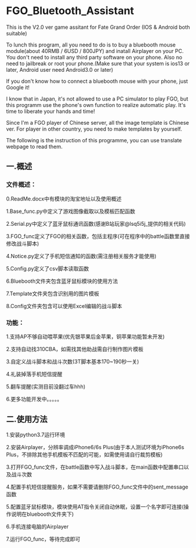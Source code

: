 # FGO_Bluetooth_Assistant
This is the V2.0 ver game assitant for Fate Grand Order (IOS &amp; Android both suitable)

To lunch this program, all you need to do is to buy a bluebooth mouse module(about 40RMB / 6USD / 800JPY) and inatall Airplayer on your PC. You don't need to install any third party software on your phone. Also no need to jailbreak or root your phone.(Make sure that your system is ios13 or later, Android user need Android3.0 or later)

If you don't know how to connect a bluebooth mouse with your phone, just Google it!

I know that in Japan, it's not allowed to use a PC simulator to play FGO, but this programm use the phone's own function to realize automatic play. It's time to liberate your hands and time!

Since I'm a FGO player of Chinese server, all the image template is Chinese ver. For player in other country, you need to make templates by yourself.

The following is the instruction of this programme, you can use translate webpage to read them.

## 一.概述
### 文件概述：
0.ReadMe.docx中有模块的淘宝地址以及使用概述

1.Base_func.py中定义了游戏图像截取以及模板匹配函数

2.Serial.py中定义了蓝牙鼠标通讯函数(感谢B站玩家@lsq5i5j_提供的相关代码)

3.FGO_func定义了FGO的相关函数，包括主程序(可在程序中的battle函数里直接修改战斗脚本)

4.Notice.py定义了手机短信通知的函数(需注册相关服务才能使用)

5.Config.py定义了csv脚本读取函数

6.Bluebooth文件夹包含蓝牙鼠标模块的使用方法

7.Template文件夹包含识别用的图片模板

8.Config文件夹包含可以使用Excel编辑的战斗脚本
### 功能：
1.支持AP不够自动喂苹果(优先银苹果后金苹果，铜苹果功能暂未开发)

2.支持自动找310CBA，如需找其他助战需自行制作图片模板

3.自定义战斗脚本和战斗次数(3T脚本基本170~190秒一关)

4.礼装掉落手机短信提醒

5.翻车提醒(实测目前没翻过车hhh)

6.更多功能开发中。。。。。

## 二.使用方法
1.安装python3.7运行环境

2.安装Airplayer，分辨率调成iPhone6/6s Plus(由于本人测试环境为iPhone6s Plus，不排除其他手机模板不匹配的可能，如需使用请自行裁剪模板)

3.打开FGO_func文件，在battle函数中写入战斗脚本，在main函数中配置串口以及战斗次数

4.配置手机短信提醒服务，如果不需要请删除FGO_func文件中的sent_message函数

5.配置蓝牙鼠标模块，模块使用AT指令关闭自动休眠，设置一个名字即可连接(操作说明在bluebooth文件夹下)

6.手机连接电脑的Airplayer

7.运行FGO_func，等待完成即可
